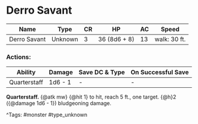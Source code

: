 # Derro Savant

| Name | Type | CR | HP | AC | Speed |
|------|------|----|----|----|-------|
| Derro Savant | Unknown | 3 | 36 (8d6 + 8) | 13 | walk: 30 ft. |

### Actions:

| Ability | Damage | Save DC & Type | On Successful Save |
|---------|--------|----------------|--------------------|
| Quarterstaff | 1d6 - 1 | - | - |


**Quarterstaff.** {@atk mw} {@hit 1} to hit, reach 5 ft., one target. {@h}2 ({@damage 1d6 - 1}) bludgeoning damage.

^Tags: #monster #type_unknown